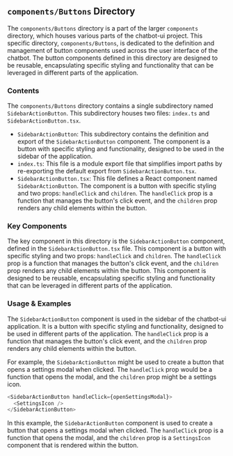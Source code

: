 
## `components/Buttons` Directory

The `components/Buttons` directory is a part of the larger `components` directory, which houses various parts of the chatbot-ui project. This specific directory, `components/Buttons`, is dedicated to the definition and management of button components used across the user interface of the chatbot. The button components defined in this directory are designed to be reusable, encapsulating specific styling and functionality that can be leveraged in different parts of the application.

### Contents

The `components/Buttons` directory contains a single subdirectory named `SidebarActionButton`. This subdirectory houses two files: `index.ts` and `SidebarActionButton.tsx`.

- `SidebarActionButton`: This subdirectory contains the definition and export of the `SidebarActionButton` component. The component is a button with specific styling and functionality, designed to be used in the sidebar of the application.
- `index.ts`: This file is a module export file that simplifies import paths by re-exporting the default export from `SidebarActionButton.tsx`.
- `SidebarActionButton.tsx`: This file defines a React component named `SidebarActionButton`. The component is a button with specific styling and two props: `handleClick` and `children`. The `handleClick` prop is a function that manages the button's click event, and the `children` prop renders any child elements within the button.

### Key Components

The key component in this directory is the `SidebarActionButton` component, defined in the `SidebarActionButton.tsx` file. This component is a button with specific styling and two props: `handleClick` and `children`. The `handleClick` prop is a function that manages the button's click event, and the `children` prop renders any child elements within the button. This component is designed to be reusable, encapsulating specific styling and functionality that can be leveraged in different parts of the application.

### Usage & Examples

The `SidebarActionButton` component is used in the sidebar of the chatbot-ui application. It is a button with specific styling and functionality, designed to be used in different parts of the application. The `handleClick` prop is a function that manages the button's click event, and the `children` prop renders any child elements within the button.

For example, the `SidebarActionButton` might be used to create a button that opens a settings modal when clicked. The `handleClick` prop would be a function that opens the modal, and the `children` prop might be a settings icon.

```typescript
<SidebarActionButton handleClick={openSettingsModal}>
  <SettingsIcon />
</SidebarActionButton>
```

In this example, the `SidebarActionButton` component is used to create a button that opens a settings modal when clicked. The `handleClick` prop is a function that opens the modal, and the `children` prop is a `SettingsIcon` component that is rendered within the button.
